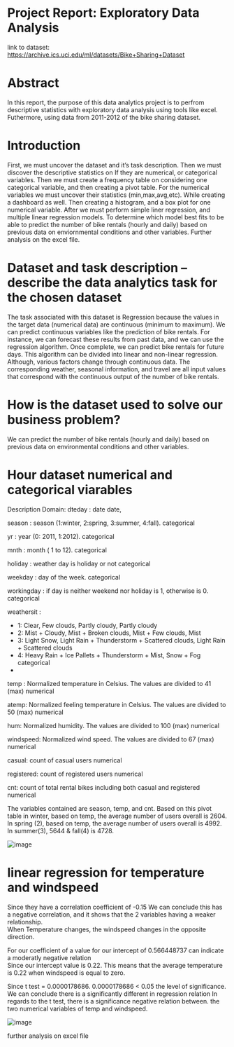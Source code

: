 # Project Report: Exploratory Data Analysis

link to dataset: https://archive.ics.uci.edu/ml/datasets/Bike+Sharing+Dataset

# Abstract 
In this report, the purpose of this data analytics project is to perfrom descriptive statistics with exploratory data analysis using tools like excel. Futhermore, using data from 2011-2012 of the bike sharing dataset. 
# Introduction 
First, we must uncover the dataset and it’s task description. Then we must discover the descriptive statistics on If they are numerical, or categorical variables. Then we must create a frequency table on considering one categorical variable, and then creating a pivot table. For the numerical variables we must uncover their statistics (min,max,avg,etc). While creating a dashboard as well. Then creating a histogram, and a box plot for one numerical variable. After we must perform simple liner regression, and multiple linear regression models. To determine which model best fits to be able to predict the number of bike rentals (hourly and daily) based on previous data on enviornmental conditions and other variables. Further analysis on the excel file.


# Dataset and task description – describe the data analytics task for the chosen dataset
The task associated with this dataset is Regression because the values in the target data (numerical data) are continuous (minimum to maximum).
We can predict continuous variables like the prediction of bike rentals. For instance, we can forecast these results from past data, and we can use the regression algorithm. Once complete, we can predict bike rentals for future days. This algorithm can be divided into linear and non-linear regression.  Although, various factors change through continuous data. The corresponding weather, seasonal information, and travel are all input values that correspond with the continuous output of the number of bike rentals.

# How is the dataset used to solve our business problem? 
We can predict the number of bike rentals (hourly and daily) based on previous data on environmental conditions and other variables.

# Hour dataset numerical and categorical viarables
Description	Domain: 
dteday : date	date, 

season : season (1:winter, 2:spring, 3:summer, 4:fall).	categorical

yr : year (0: 2011, 1:2012).	categorical

mnth : month ( 1 to 12).	categorical

holiday : weather day is holiday or not	categorical

weekday : day of the week.	categorical

workingday : if day is neither weekend nor holiday is 1, otherwise is 0.	categorical

weathersit :
- 1: Clear, Few clouds, Partly cloudy, Partly cloudy
- 2: Mist + Cloudy, Mist + Broken clouds, Mist + Few clouds, Mist
- 3: Light Snow, Light Rain + Thunderstorm + Scattered clouds, Light Rain + Scattered clouds
- 4: Heavy Rain + Ice Pallets + Thunderstorm + Mist, Snow + Fog	categorical
- 
temp : Normalized temperature in Celsius. The values are divided to 41 (max)	numerical

atemp: Normalized feeling temperature in Celsius. The values are divided to 50 (max)	numerical

hum: Normalized humidity. The values are divided to 100 (max)	numerical

windspeed: Normalized wind speed. The values are divided to 67 (max)	numerical

casual: count of casual users	numerical

registered: count of registered users	numerical

cnt: count of total rental bikes including both casual and registered	numerical


The variables contained are season, temp, and cnt. Based on this pivot table in winter, based on temp, the average number of users overall is 2604.						
In spring (2), based on temp, the average number of users overall is 4992. In summer(3), 5644 & fall(4) is 4728.



![image](https://user-images.githubusercontent.com/78631693/236026155-f09f2ce4-ae2a-437f-bb18-25e72ec970c2.png)

# linear regression for temperature and windspeed
Since they have a correlation coefficient of -0.15 We can conclude this has a negative correlation, and it shows that the 2 variables having a weaker relationship.							
When Temperature changes, the windspeed changes in the opposite direction.							

For our coefficient of a value for our intercept of 0.566448737 can indicate a moderatly negative relation							
Since our intercept value is 0.22. This means that the average temperature is 0.22 when windspeed is equal to zero.							

Since t test = 0.0000178686. 0.0000178686 < 0.05 the level of significance. We can conclude there is a significantly different in regression relation In regards to the t test, there is a significance negative relation between. the two numerical variables of temp and windspeed.								


![image](https://user-images.githubusercontent.com/78631693/236027043-feb06544-51c4-418e-ad2f-36d044efcfd4.png)

further analysis on excel file
